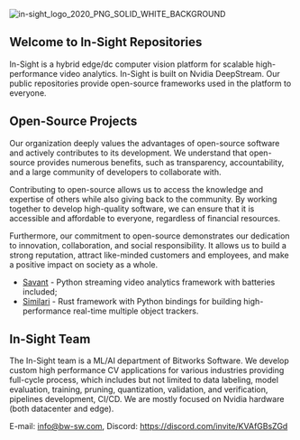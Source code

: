 ![in-sight_logo_2020_PNG_SOLID_WHITE_BACKGROUND](https://user-images.githubusercontent.com/15047882/233046127-d448934f-5f77-4bbb-8cd8-bb544b4c4a67.png)

## Welcome to In-Sight Repositories

In-Sight is a hybrid edge/dc computer vision platform for scalable high-performance video analytics. In-Sight is built on Nvidia DeepStream. Our public repositories provide open-source frameworks used in the platform to everyone.

## Open-Source Projects

Our organization deeply values the advantages of open-source software and actively contributes to its development. We understand that open-source provides numerous benefits, such as transparency, accountability, and a large community of developers to collaborate with.

Contributing to open-source allows us to access the knowledge and expertise of others while also giving back to the community. By working together to develop high-quality software, we can ensure that it is accessible and affordable to everyone, regardless of financial resources.

Furthermore, our commitment to open-source demonstrates our dedication to innovation, collaboration, and social responsibility. It allows us to build a strong reputation, attract like-minded customers and employees, and make a positive impact on society as a whole.

* [Savant](https://github.com/insight-platform/Savant) - Python streaming video analytics framework with batteries included;
* [Similari](https://github.com/insight-platform/Similari) - Rust framework with Python bindings for building high-performance real-time multiple object trackers.

## In-Sight Team

The In-Sight team is a ML/AI department of Bitworks Software. We develop custom high performance CV applications for various industries providing full-cycle process, which includes but not limited to data labeling, model evaluation, training, pruning, quantization, validation, and verification, pipelines development, CI/CD. We are mostly focused on Nvidia hardware (both datacenter and edge).

E-mail: info@bw-sw.com, Discord: https://discord.com/invite/KVAfGBsZGd

